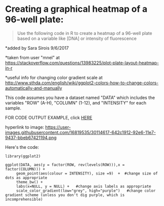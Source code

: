 Creating a graphical heatmap of a 96-well plate:
==============================================================

>Use the following code in R to create a heatmap of a 96-well plate based on a variable like [DNA] or intensity of fluorescence

*added by Sara Sirois 9/6/2017

*taken from user "mnel" at https://stackoverflow.com/questions/13983225/plot-plate-layout-heatmap-in-r

*useful info for changing color gradient scale at http://www.sthda.com/english/wiki/ggplot2-colors-how-to-change-colors-automatically-and-manually



This code assumes you have a dataset named "DATA" which includes the variables "ROW" (A-H), "COLUMN" (1-12), and "INTENSITY" for each sample.

FOR CODE OUTPUT EXAMPLE, click [HERE](https://user-images.githubusercontent.com/16819535/30114617-642c1912-92e6-11e7-9437-bbeb67421194.png)

hyperlink to image: https://user-images.githubusercontent.com/16819535/30114617-642c1912-92e6-11e7-9437-bbeb67421194.png

Here's the code:

```
library(ggplot2)

ggplot(DATA, aes(y = factor(ROW, rev(levels(ROW))),x = factor(COLUMN))) + 
     geom_point(aes(colour = INTENSITY), size =9)  +  #change size of dots as appropriate
     theme_bw() + 
     labs(x=NULL, y = NULL) +   #change axis labels as appropriate
     scale_color_gradient(low="grey", high="purple")   #change color gradient scheme (unless you don't dig purple, which is incomprehensible)
     
```

